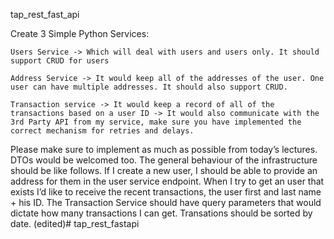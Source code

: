 tap_rest_fast_api

Create 3 Simple Python Services:

    Users Service -> Which will deal with users and users only. It should support CRUD for users

    Address Service -> It would keep all of the addresses of the user. One user can have multiple addresses. It should also support CRUD.

    Transaction service -> It would keep a record of all of the transactions based on a user ID -> It would also communicate with the 3rd Party API from my service, make sure you have implemented the correct mechanism for retries and delays.

Please make sure to implement as much as possible from today’s lectures. DTOs would be welcomed too. The general behaviour of the infrastructure should be like follows. If I create a new user, I should be able to provide an address for them in the user service endpoint. When I try to get an user that exists I’d like to receive the recent transactions, the user first and last name + his ID. The Transaction Service should have query parameters that would dictate how many transactions I can get. Transations should be sorted by date. (edited)# tap_rest_fastapi
